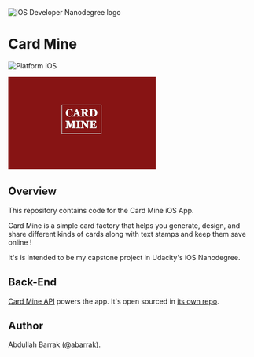 <img src="https://s3-us-west-1.amazonaws.com/udacity-content/degrees/catalog-images/nd003.png" alt="iOS Developer Nanodegree logo" height="70" >

# Card Mine

![Platform iOS](https://img.shields.io/badge/nanodegree-iOS-blue.svg)

![Logo](https://raw.githubusercontent.com/abarrak/card-mine/master/images/brand.png)


## Overview
This repository contains code for the Card Mine iOS App. 
  
Card Mine is a simple card factory that helps you generate, design, and share different kinds of cards along with text stamps and keep them save online !

It's is intended to be my capstone project in Udacity's iOS Nanodegree. 


## Back-End 
[Card Mine API](https://cardmine.herokuapp.com/) powers the app. It's open sourced in [its own repo](https://github.com/abarrak/card-mine-api).


## Author
Abdullah Barrak [(@abarrak)](https://github.com/abarrak).
